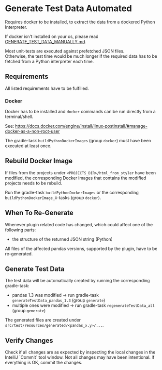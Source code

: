 # Generate Test Data Automated
Requires docker to be installed, to extract the data from a dockered Python Interpreter.

If docker isn't installed on your os, please read [GENERATE_TEST_DATA_MANUALLY.md](GENERATE_TEST_DATA_MANUALLY.md).

Most unit-tests are executed against prefetched JSON files.  
Otherwise, the test time would be much longer if the required data has to be fetched from a Python interpreter each time.

## Requirements
All listed requirements have to be fulfilled.
### Docker
Docker has to be installed and `docker` commands can be run directly from a terminal/shell.

See: https://docs.docker.com/engine/install/linux-postinstall/#manage-docker-as-a-non-root-user

The gradle-task `buildPythonDockerImages` (group `docker`) must have been executed at least once.

## Rebuild Docker Image
If files from the projects under `<PROJECTS_DIR>/html_from_styler` have been modified, the corresponding Docker images that contains the modified projects needs to be rebuild.

Run the gradle-task `buildPythonDockerImages` or the corresponding `buildPythonDockerImage_X`-tasks (group `docker`).

## When To Re-Generate
Whenever plugin related code has changed, which could affect one of the following parts:

- the structure of the returned JSON string (Python)

All files of the affected pandas versions, supported by the plugin, have to be re-generated.

## Generate Test Data
The test data will be automatically created by running the corresponding gradle-task:
- pandas 1.3 was modified -> run gradle-task `generateTestData_pandas_1.3` (group `generate`)
- multiple ones were modified -> run gradle-task `regenerateTestData_all` (group `generate`)

The generated files are created under `src/test/resources/generated/<pandas_x.y>/...`.

## Verify Changes
Check if all changes are as expected by inspecting the local changes in the IntelliJ `Commit´ tool window. Not all changes may have been intentional.
If everything is OK, commit the changes.